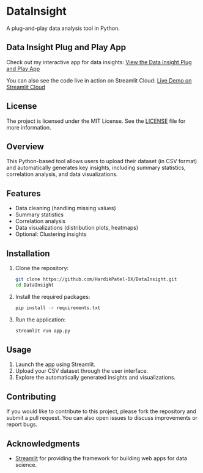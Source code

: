 # DataInsight
A plug-and-play data analysis tool in Python.

## Data Insight Plug and Play App

Check out my interactive app for data insights:
[View the Data Insight Plug and Play App](https://datainsightplugnplay.streamlit.app/?embed_options=dark_theme)

You can also see the code live in action on Streamlit Cloud:
[Live Demo on Streamlit Cloud](https://datainsightplugnplay.streamlit.app/)

## License

The project is licensed under the MIT License. See the [LICENSE](LICENSE) file for more information.

## Overview

This Python-based tool allows users to upload their dataset (in CSV format) and automatically generates key insights, including summary statistics, correlation analysis, and data visualizations.

## Features

- Data cleaning (handling missing values)
- Summary statistics
- Correlation analysis
- Data visualizations (distribution plots, heatmaps)
- Optional: Clustering insights

## Installation

1. Clone the repository:
   ```bash
   git clone https://github.com/HardikPatel-DX/DataInsight.git
   cd DataInsight
   ```

2. Install the required packages:
   ```bash
   pip install -r requirements.txt
   ```

3. Run the application:
   ```bash
   streamlit run app.py
   ```

## Usage

1. Launch the app using Streamlit.
2. Upload your CSV dataset through the user interface.
3. Explore the automatically generated insights and visualizations.

## Contributing

If you would like to contribute to this project, please fork the repository and submit a pull request. You can also open issues to discuss improvements or report bugs.

## Acknowledgments

- [Streamlit](https://streamlit.io/) for providing the framework for building web apps for data science.
